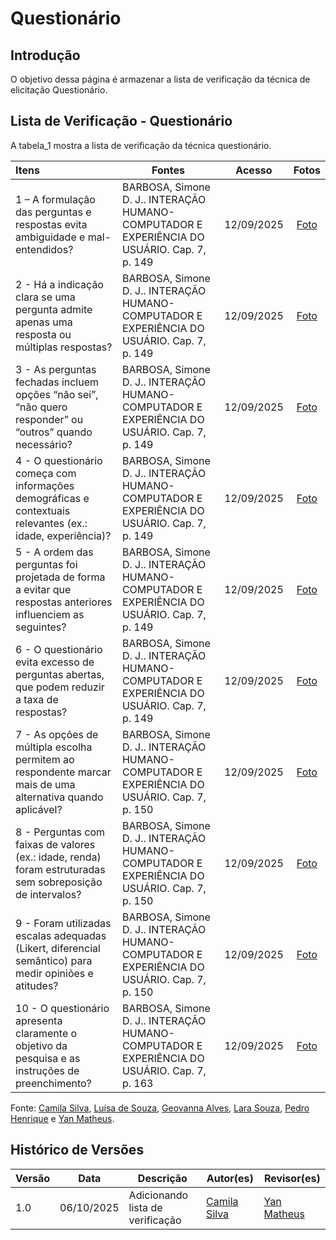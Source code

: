 # Questionário

## Introdução

O objetivo dessa página é armazenar a lista de verificação da técnica de elicitação Questionário.

## Lista de Verificação - Questionário

A tabela_1 mostra a lista de verificação da técnica questionário.

| Itens                                                                                                         | Fontes                                                                                      |   Acesso   |                Fotos                |
| :------------------------------------------------------------------------------------------------------------ | ------------------------------------------------------------------------------------------- | :--------: | :---------------------------------: |
| 1 – A formulação das perguntas e respostas evita ambiguidade e mal-entendidos?                                | BARBOSA, Simone D. J.. INTERAÇÃO HUMANO-COMPUTADOR E EXPERIÊNCIA DO USUÁRIO. Cap. 7, p. 149 | 12/09/2025 | [Foto](https://postimg.cc/jw9j7vZw) |
| 2 \- Há a indicação clara se uma pergunta admite apenas uma resposta ou múltiplas respostas?                  | BARBOSA, Simone D. J.. INTERAÇÃO HUMANO-COMPUTADOR E EXPERIÊNCIA DO USUÁRIO. Cap. 7, p. 149 | 12/09/2025 | [Foto](https://postimg.cc/SJ4htw2s) |
| 3 \- As perguntas fechadas incluem opções “não sei”, “não quero responder” ou “outros” quando necessário?     | BARBOSA, Simone D. J.. INTERAÇÃO HUMANO-COMPUTADOR E EXPERIÊNCIA DO USUÁRIO. Cap. 7, p. 149 | 12/09/2025 | [Foto](https://postimg.cc/JyDvhqDS) |
| 4 \- O questionário começa com informações demográficas e contextuais relevantes (ex.: idade, experiência)?   | BARBOSA, Simone D. J.. INTERAÇÃO HUMANO-COMPUTADOR E EXPERIÊNCIA DO USUÁRIO. Cap. 7, p. 149 | 12/09/2025 | [Foto](https://postimg.cc/21bNqmPy) |
| 5 \- A ordem das perguntas foi projetada de forma a evitar que respostas anteriores influenciem as seguintes? | BARBOSA, Simone D. J.. INTERAÇÃO HUMANO-COMPUTADOR E EXPERIÊNCIA DO USUÁRIO. Cap. 7, p. 149 | 12/09/2025 | [Foto](https://postimg.cc/YjnPQZNr) |
| 6 \- O questionário evita excesso de perguntas abertas, que podem reduzir a taxa de respostas?                | BARBOSA, Simone D. J.. INTERAÇÃO HUMANO-COMPUTADOR E EXPERIÊNCIA DO USUÁRIO. Cap. 7, p. 149 | 12/09/2025 | [Foto](https://postimg.cc/8FN42mBg) |
| 7 \- As opções de múltipla escolha permitem ao respondente marcar mais de uma alternativa quando aplicável?   | BARBOSA, Simone D. J.. INTERAÇÃO HUMANO-COMPUTADOR E EXPERIÊNCIA DO USUÁRIO. Cap. 7, p. 150 | 12/09/2025 | [Foto](https://postimg.cc/zb9grJmM) |
| 8 \- Perguntas com faixas de valores (ex.: idade, renda) foram estruturadas sem sobreposição de intervalos?   | BARBOSA, Simone D. J.. INTERAÇÃO HUMANO-COMPUTADOR E EXPERIÊNCIA DO USUÁRIO. Cap. 7, p. 150 | 12/09/2025 | [Foto](https://postimg.cc/JsvDJr0P) |
| 9 \- Foram utilizadas escalas adequadas (Likert, diferencial semântico) para medir opiniões e atitudes?       | BARBOSA, Simone D. J.. INTERAÇÃO HUMANO-COMPUTADOR E EXPERIÊNCIA DO USUÁRIO. Cap. 7, p. 150 | 12/09/2025 | [Foto](https://postimg.cc/XZ6N4pp0) |
| 10 \- O questionário apresenta claramente o objetivo da pesquisa e as instruções de preenchimento?            | BARBOSA, Simone D. J.. INTERAÇÃO HUMANO-COMPUTADOR E EXPERIÊNCIA DO USUÁRIO. Cap. 7, p. 163 | 12/09/2025 | [Foto](https://postimg.cc/DJjKJZfR) |

Fonte: [Camila Silva](https://github.com/CamilaSilvaC), [Luísa de Souza](https://github.com/luisa12ll), [Geovanna Alves](https://github.com/GeovannaUmbelino), [Lara Souza](https://github.com/mel14-hub), [Pedro Henrique](https://github.com/pedrohpsantos) e [Yan Matheus](https://github.com/Yanmatheus0812).

## Histórico de Versões

| Versão | Data       | Descrição                        | Autor(es)                                       | Revisor(es)                                      |
| ------ | ---------- | -------------------------------- | ----------------------------------------------- | ------------------------------------------------ |
| 1.0    | 06/10/2025 | Adicionando lista de verificação | [Camila Silva](https://github.com/CamilaSilvaC) | [Yan Matheus](https://github.com/Yanmatheus0812) |
